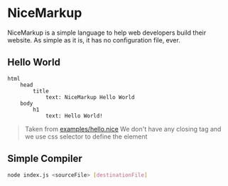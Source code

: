 # NiceMarkup
NiceMarkup is a simple language to help web developers build their website. As simple as it is, it has no configuration file, ever.

## Hello World
```nice
html
	head
		title
			text: NiceMarkup Hello World
	body
		h1
			text: Hello World!
```
> Taken from [examples/hello.nice](examples/hello.nice)
We don't have any closing tag and we use css selector to define the element

## Simple Compiler
```sh
node index.js <sourceFile> [destinationFile]
```
